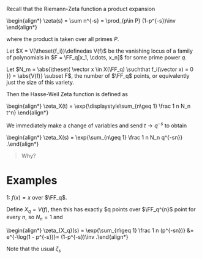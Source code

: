 Recall that the Riemann-Zeta function a product expansion


\begin{align*}
\zeta(s) = \sum n^{-s} = \prod_{p\in P} (1-p^{-s})\inv
\end{align*}

where the product is taken over all primes $P$.

Let $X = V(\theset{f_i})\definedas V(f)$ be the vanishing locus of a family of polynomials in $F = \FF_q[x_1, \cdots, x_n]$ for some prime power $q$.

Let $N_m = \abs{\theset{ \vector x \in X(\FF_q) \suchthat f_i(\vector x) = 0 }} = \abs{V(f)} \subset F$, the number of $\FF_q$ points, or equivalently just the size of this variety.

Then the Hasse-Weil Zeta function is defined as


\begin{align*}
\zeta_X(t) = \exp{\displaystyle\sum_{n\geq 1} \frac 1 n N_n t^n}
\end{align*}

We immediately make a change of variables and send $t\to q^{-s}$ to obtain

\begin{align*}
\zeta_X(s) = \exp{\sum_{n\geq 1} \frac 1 n N_n q^{-sn}}
.\end{align*}


> Why?

# Examples

1: $f(x) = x$ over $\FF_q$.

Define $X_q = V(f)$, then this has exactly $q  points over $\FF_q^{n}$ point for every $n$, so $N_n = 1$ and

\begin{align*}
\zeta_{X_q}(s) = \exp{\sum_{n\geq 1} \frac 1 n  (p^{-sn})} &= e^{-\log(1 - p^{-s})}= (1-p^{-s})\inv
.\end{align*}

Note that the usual $\zeta_s$


